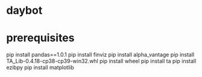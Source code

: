 # daybot
# prerequisites
pip install pandas==1.0.1
pip install finviz
pip install alpha_vantage
pip install TA_Lib-0.4.18-cp38-cp39-win32.whl
pip install wheel
pip install ta
pip install ezibpy
pip install matplotlib